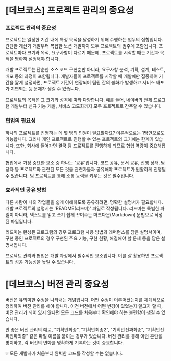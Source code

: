 # [데브코스] 프로젝트 관리의 중요성

### 프로젝트 관리의 중요성

프로젝트는 일정한 기간 내에 특정 목적을 달성하기 위해 수행하는 업무의 집합입니다. 간단한 계산기 개발부터 복잡한 노션 개발까지 모두 프로젝트의 범주에 포함됩니다. 프로젝트마다 크기와 목적, 요구사항이 다르기 때문에, 프로젝트를 시작할 때는 기간과 목적을 명확히 설정해야 합니다.

개발 프로젝트는 단순한 소스 코드 구현뿐만 아니라, 요구사항 분석, 기획, 설계, 테스트, 배포 등의 과정이 포함됩니다. 개발자들이 프로젝트를 시작할 때 개발에만 집중하여 기간을 짧게 설정하면, 프로젝트 기간이 연장되어 팀원 간의 불화가 발생하고 서비스 배포가 지연되는 등 문제가 생길 수 있습니다.

프로젝트의 목적은 그 크기와 성격에 따라 다양합니다. 예를 들어, 네이버의 전체 프로그램 개발부터 신규 기능 개발, 서비스 고도화까지 모두 프로젝트로 간주할 수 있습니다.

### 협업의 필요성

하나의 프로젝트를 진행하는 데 몇 명의 인원이 필요할까요? 이론적으로는 1명만으로도 가능합니다. 그러나 개인 프로젝트로 진행할 수 있는 프로젝트의 크기에는 한계가 있습니다. 또한, 회사에 들어가면 결국 팀 프로젝트를 진행하게 되므로 협업 역량이 중요해집니다.

협업에서 가장 중요한 요소 중 하나는 '공유'입니다. 코드 공유, 문서 공유, 진행 상태, 담당자 등 프로젝트와 관련된 모든 것을 관련자들과 공유해야 프로젝트가 원활하게 진행될 수 있습니다. 팀 프로젝트를 통해 소통 능력을 키우는 것은 필수입니다.

### 효과적인 공유 방법

다른 사람이 나의 작업물을 쉽게 이해하도록 공유하려면, 명확한 설명서가 필요합니다. 개발 프로젝트의 설명서는 'README(리드미)' 파일로 작성됩니다. 리드미는 특별한 파일이 아니라, 텍스트를 읽고 쓰기 쉽게 꾸며주는 마크다운(Markdown) 문법으로 작성된 파일입니다.

리드미는 완성된 프로그램의 경우 프로그램 사용 방법과 레퍼런스를 담은 설명서이며, 구현 중인 프로젝트의 경우 구현된 주요 기능, 구현 현황, 해결해야 할 문제 등을 담은 설명서입니다.

프로젝트 관리와 협업은 개발 과정에서 필수적인 요소입니다. 이를 잘 활용하면 프로젝트의 성공 가능성을 높일 수 있습니다.        

# [데브코스] 버전 관리 중요성

버전은 유의미한 수정을 나타내는 개념입니다. 어떤 수정이 이루어졌는지를 체계적으로 정리하여 버전 관리를 해야 합니다. 이전 버전에서 어떤 변경이 있었는지 알고자 할 때, 버전 관리가 되어 있지 않다면 모든 코드를 처음부터 확인해야 하는 불편함이 생길 수 있습니다.

안 좋은 버전 관리의 예로, "기획안최종", "기획안최종2", "기획안진짜최종", "기획안진짜진짜최종" 같은 파일 이름을 붙이는 경우가 있습니다. 버전 관리를 통해 이런 혼란을 방지하고, 각 버전의 변화를 명확하게 기록하는 것이 중요합니다.

<aside>
💡 모든 개발자가 처음부터 완벽한 코드를 작성할 수는 없습니다.

</aside>
